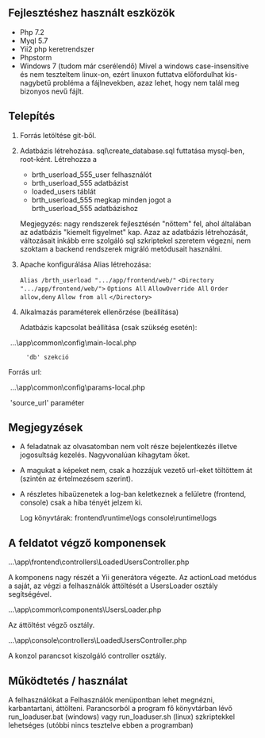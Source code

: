 ## Fejlesztéshez használt eszközök

  - Php 7.2
  - Myql 5.7
  - Yii2 php keretrendszer
  - Phpstorm
  - Windows 7 (tudom már cserélendő)
     Mivel a windows case-insensitive és nem teszteltem linux-on, 
     ezért linuxon futtatva előfordulhat 
     kis-nagybetű probléma a fájlnevekben, azaz lehet, hogy nem 
     talál meg bizonyos nevű fájlt.

## Telepítés

1. Forrás letöltése git-ből.

2. Adatbázis létrehozása.
    sql\create_database.sql futtatása mysql-ben, root-ként.
    Létrehozza a 
      - brth_userload_555_user felhasználót
      - brth_userload_555 adatbázist
      - loaded_users táblát
      - brth_userload_555 megkap minden jogot a  
        brth_userload_555 adatbázishoz

    Megjegyzés: nagy rendszerek fejlesztésén "nőttem" fel, ahol 
    általában az adatbázis "kiemelt figyelmet" kap.
    Azaz az adatbázis létrehozását, változásait inkább erre szolgáló
    sql szkriptekel szeretem végezni, nem szoktam a backend rendszerek
    migráló metódusait használni.

3. Apache konfigurálása 
	Alias létrehozása:

	`Alias /brth_userload ".../app/frontend/web/"`
	`<Directory ".../app/frontend/web/">`
	     `Options All` 
	     `AllowOverride All`
	     `Order allow,deny`
	     `Allow from all`
	`</Directory>`

4. Alkalmazás paraméterek ellenőrzése (beállítása)

	Adatbázis kapcsolat beállítása (csak szükség esetén):
  
  ​     ...\app\common\config\main-local.php

	​     'db' szekció
  
  Forrás url:
  
  ​     ...\app\common\config\params-local.php
  
  ​     'source_url' paraméter

## Megjegyzések

- A feladatnak az olvasatomban nem volt része bejelentkezés illetve jogosultság kezelés.
  Nagyvonalúan kihagytam őket.
- A magukat a képeket nem, csak a hozzájuk vezető url-eket töltöttem át (szintén az értelmezésem szerint).
- A részletes hibaüzenetek a log-ban keletkeznek a felületre (frontend, console) csak a hiba
  tényét jelzem ki.
  
  Log könyvtárak: 
      frontend\runtime\logs
      console\runtime\logs


## A feldatot végző komponensek

...\app\frontend\controllers\LoadedUsersController.php

   A komponens nagy részét a Yii generátora végezte. Az actionLoad metódus a saját, az végzi a felhasználók áttöltését a UsersLoader osztály segítségével.

...\app\common\components\UsersLoader.php

   Az áttöltést végző osztály.   

...\app\console\controllers\LoadedUsersController.php

   A konzol parancsot kiszolgáló controller osztály.


## Működtetés / használat

A felhasználókat a Felhasználók menüpontban lehet megnézni, karbantartani, áttölteni.
Parancsorból a program fő könyvtárban lévő run_loaduser.bat (windows) vagy run_loaduser.sh (linux)
szkriptekkel lehetséges (utóbbi nincs tesztelve ebben a programban)



